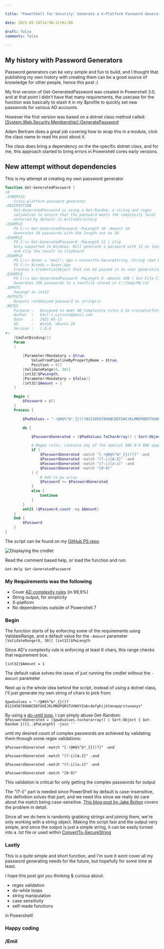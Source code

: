 ```yaml
--- 

title: "PowerShell for Security: Generate a X-Platform Password Generator using Powershell 7" 

date: 2021-05-10T14:58:11+01:00 

draft: false
comments: false

--- 
```

## My history with Password Generators

Password generators can be very simple and fun to build, and I thought that publishing my own history with creating them can be a good source of knowledge for other people, hence this post :)

My first version of Get-GeneratedPassword was created in Powershell 3.0, and at that point I didn't have that many requirements, the usecase for the function was basically to stash it in my $profile to quickly set new passwords for various AD accounts.

 However the first version was based on a dotnet class method called: [[System.Web.Security.Membership]::GeneratePassword](https://adamtheautomator.com/random-password-generator/)

 Adam Bertram does a great job covering how to wrap this in a module, click the class name to read his post about it.

 The class does bring a dependency on the the specific dotnet class, and for me, this approach started to bring errors in Powershell cores early versions.

## New attempt without dependencies

This is my attempt at creating my own password generator
```powershell
function Get-GeneratedPassword {
<#
.SYNOPSIS
    Cross-platform password generator
.DESCRIPTION
    Get-GeneratedPassword is using a Get-Random, a string and regex 
    validation to ensure that the password meets the complexity level 
    enforced by default in ActiveDirectory
.EXAMPLE
    PS C:\> Get-GeneratedPassword -PwLength 10 -Amount 10
    Generates 10 passwords with the length set to 10
.EXAMPLE
    PS C:\> Get-GeneratedPassword -PwLength 12 | clip
    Only supported in Windows. Will generate a password with 12 as length 
    and clip the result to clipboard
.EXAMPLE
    PS C:\> $user = "emil"; $pw = ConvertTo-SecureString -String (Get-GeneratedPassword 12) -AsPlainText
    PS C:\> $creds = $user,$pw
    Creates a CredentialObject that can be passed in to user generating cmdlets
.EXAMPLE
    PS C:\> Get-GeneratedPassword -PwLength 8 -Amount 100 | Out-File C:\Temp\PW.txt
    Generates 100 passwords to a textfile stored in C:\Temp\PW.txt
.INPUTS
    PwLengt as int32
.OUTPUTS
    Outputs randomized password as string(s)
.NOTES
    Purpose :   Designed to meet AD Complexity rules & be crossplatform (Windows, Linux)
    Author  :   Emil.t.Larsson@gmail.com
    Date    :   2021-05-11
    OS      :   Win10, Ubuntu 20
    Version :   1.0.0
#>
    [CmdletBinding()]
    Param
    (
        
        [Parameter(Mandatory = $true,
            ValueFromPipelineByPropertyName = $true,
            Position = 0)]
        [ValidateRange(6, 30)]
        [int32]$PwLength,
        [Parameter(Mandatory = $false)]
        [int32]$Amount = 1
    )

    Begin {
        $Password = @()
    }
    Process {

        $PwdValues = "-!@#$%^&*_{}()?0123456789ABCDEFGHIJKLMNOPQRSTUVWXYZabcdefghijklmnopqrstuvwxyz"

        do {

            $PasswordGenerated = ($PwdValues.ToCharArray() | Sort-Object { Get-Random })[1..$PwLength] -join ''

            # Regex rules, contains any of the special AND 0-9 AND upper/lower
            if (
                $PasswordGenerated -match "[-!@#$%^&*_{}()?]" -and 
                $PasswordGenerated -match "(?-i)[A-Z]" -and 
                $PasswordGenerated -match "(?-i)[a-z]" -and 
                $PasswordGenerated -match "[0-9]"
            ) {
                # Add to pw array
                $Password += $PasswordGenerated
            }
            else {
                Continue
            }
        }
        until ($Password.count -eq $Amount)
    }
    End {
        $Password
    }
}
```

The script can be found on my [GitHub PS repo](https://github.com/ehmiiz/PowerShell/blob/master/Get-GeneratedPassword.ps1)

![Displaying the cmdlet](https://i.imgur.com/fvwI0bb.png "Get-GeneratedPassword")

Read the comment based help, or load the function and run:

 `Get-Help Get-GeneratedPassword`

### My Requirements was the following

* Cover [AD complexity rules](https://docs.microsoft.com/en-us/windows/security/threat-protection/security-policy-settings/password-must-meet-complexity-requirements) (in 99,9%)
* String output, for simplicity
* X-platform
* No dependencies outside of Powershell 7

### Begin

The function starts of by enforcing some of the requirements using ValidateRange, and a default value for the `-Amount` parameter  
`[ValidateRange(6, 30)]
[int32]$PwLength`

Since AD's complexity rule is enforcing at least 6 chars, this range checks that requirement box.

`[int32]$Amount = 1`

The default value solves the issue of just running the cmdlet without the `-Amount` parameter

Next up is the whole idea behind the script, instead of using a dotnet class, I'll just generate my own string of chars to pick from:

` $pwdvalues = "-!@#$%^&*_{}()?0123456789ABCDEFGHIJKLMNOPQRSTUVWXYZabcdefghijklmnopqrstuvwxyz" `

By using a [do-until loop](https://devblogs.microsoft.com/scripting/powershell-looping-understanding-and-using-dountil/), I can simply abuse Get-Random:  
` $PasswordGenerated = ($pwdvalues.tochararray() | Sort-Object { Get-Random })[1..$PwLength] -join '' `

 until my desired count of complex passwords are achieved by validating them through some regex validations:

`$PasswordGenerated -match "[-!@#$%^&*_{}()?]" -and`

` $PasswordGenerated -match "(?-i)[A-Z]" -and `

` $PasswordGenerated -match "(?-i)[a-z]" -and `

` $PasswordGenerated -match "[0-9]" `

This validation is critical for only getting the complex passwords for output

The "(?-i)" part is needed since PowerShell by default is case-insensitive, this definition solves that part, and we need this since we really do care about the match being case-sensitive. [This blog post by Jake Bolton](https://ninmonkeys.com/blog/2020/11/21/using-case-sensitive-regular-expressions-in-powershell-tips/) covers the problem in detail.

Since all we do here is randomly grabbing strings and joining them, we're only working with a string object. Making the script fast and the output very simple, and since the output is just a simple string, it can be easily turned into a .txt file or used within [ConvertTo-SecureString](https://docs.microsoft.com/en-us/powershell/module/microsoft.powershell.security/convertto-securestring?view=powershell-7.1)

### Lastly

This is a quite simple and short function, and I'm sure it wont cover all my password generating needs for the future, but hopefully for some time at least.

I hope this post got you thinking & curious about:

* regex validation
* do-while loops
* string manipulation
* case sensitivity
* self-made functions

 in Powershell!


### Happy coding

### /Emil
